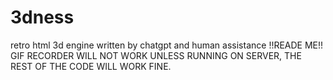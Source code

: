 # 3dness
 retro html 3d engine written by chatgpt and human assistance
 !!READE ME!!
 GIF RECORDER WILL NOT WORK UNLESS RUNNING ON SERVER, THE REST OF THE CODE WILL WORK FINE.
